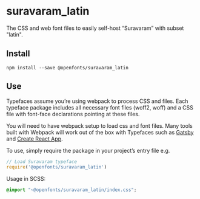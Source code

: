 
# suravaram_latin

The CSS and web font files to easily self-host “Suravaram” with subset "latin".

## Install

`npm install --save @openfonts/suravaram_latin`

## Use

Typefaces assume you’re using webpack to process CSS and files. Each typeface
package includes all necessary font files (woff2, woff) and a CSS file with
font-face declarations pointing at these files.

You will need to have webpack setup to load css and font files. Many tools built
with Webpack will work out of the box with Typefaces such as [Gatsby](https://github.com/gatsbyjs/gatsby)
and [Create React App](https://github.com/facebookincubator/create-react-app).

To use, simply require the package in your project’s entry file e.g.

```javascript
// Load Suravaram typeface
require('@openfonts/suravaram_latin')
```

Usage in SCSS:
```scss
@import "~@openfonts/suravaram_latin/index.css";
```
